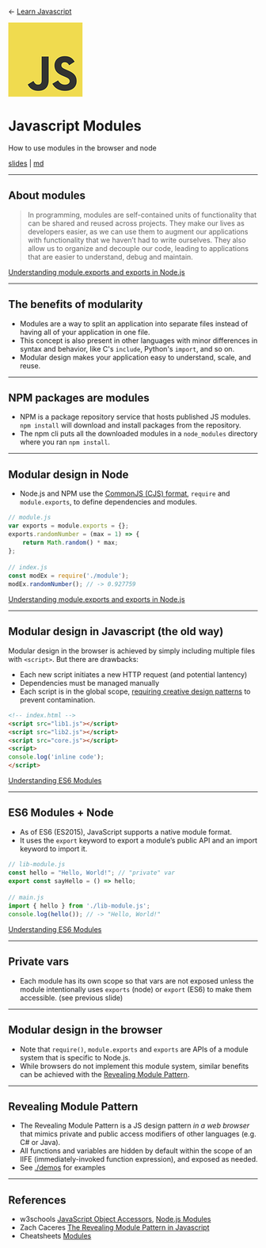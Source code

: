 <!-- paginate: true -->

← [Learn Javascript](../../)

<a href="../../"><img width="150" src="../../assets/img/logos/logo-javascript-150w.png"></a>

# Javascript Modules

How to use modules in the browser and node

<span class="slides-small"><a href="slides.html">slides</a> | <a href="modules.md">md</a></span>

<!--
Presentation comments ...
-->


---

## About modules

> In programming, modules are self-contained units of functionality that can be shared and reused across projects. They make our lives as developers easier, as we can use them to augment our applications with functionality that we haven’t had to write ourselves. They also allow us to organize and decouple our code, leading to applications that are easier to understand, debug and maintain.

<div class="caption slides-small">
	<a href="https://www.sitepoint.com/understanding-module-exports-exports-node-js/" target="_blank">Understanding module.exports and exports in Node.js</a>
</div>




---

## The benefits of modularity

- Modules are a way to split an application into separate files instead of having all of your application in one file.
- This concept is also present in other languages with minor differences in syntax and behavior, like C's `include`, Python's `import`, and so on.
- Modular design makes your application easy to understand, scale, and reuse.



---

## NPM packages are modules

- NPM is a package repository service that hosts published JS modules. `npm install` will download and install packages from the repository.
- The npm cli puts all the downloaded modules in a `node_modules` directory where you ran `npm install`.



---

## Modular design in Node

<div class="twocolumn">
<div class="col">

- Node.js and NPM use the <a href="https://en.wikipedia.org/wiki/CommonJS" target="_blank">CommonJS (CJS) format</a>, `require` and `module.exports`, to define dependencies and modules.

</div>
<div class="col">

```js
// module.js
var exports = module.exports = {};
exports.randomNumber = (max = 1) => {
	return Math.random() * max;
};

// index.js
const modEx = require('./module');
modEx.randomNumber(); // -> 0.927759
```

<div class="caption slides-small">
	<a href="https://www.sitepoint.com/understanding-module-exports-exports-node-js/" target="_blank">Understanding module.exports and exports in Node.js</a>
</div>

</div>
</div>




---

## Modular design in Javascript (the old way)

<div class="twocolumn">
<div class="col">

Modular design in the browser is achieved by simply including multiple files with `<script>`. But there are drawbacks:
- Each new script initiates a new HTTP request (and potential lantency)
- Dependencies must be managed manually
- Each script is in the global scope, <a href="https://www.patterns.dev/" target="_blank">requiring creative design patterns</a> to prevent contamination.

</div>
<div class="col">

```html
<!-- index.html -->
<script src="lib1.js"></script>
<script src="lib2.js"></script>
<script src="core.js"></script>
<script>
console.log('inline code');
</script>
```

<div class="caption slides-small">
	<a href="https://www.sitepoint.com/understanding-es6-modules/" target="_blank">Understanding ES6 Modules</a>
</div>

</div>
</div>




---

## ES6 Modules + Node

<div class="twocolumn">
<div class="col">

- As of ES6 (ES2015), JavaScript supports a native module format.
- It uses the `export` keyword to export a module’s public API and an import keyword to import it.


</div>
<div class="col">

```js
// lib-module.js
const hello = "Hello, World!"; // "private" var
export const sayHello = () => hello;

// main.js
import { hello } from './lib-module.js';
console.log(hello()); // -> "Hello, World!"
```

<div class="caption slides-small">
	<a href="https://www.sitepoint.com/understanding-es6-modules/" target="_blank">Understanding ES6 Modules</a>
</div>

</div>
</div>




---

## Private vars

- Each module has its own scope so that vars are not exposed unless the module intentionally uses `exports` (node) or `export` (ES6) to make them accessible. (see previous slide)








---

## Modular design in the browser

- Note that `require()`, `module.exports` and `exports` are APIs of a module system that is specific to Node.js.
- While browsers do not implement this module system, similar benefits can be achieved with the [Revealing Module Pattern](https://www.oreilly.com/library/view/learning-javascript-design/9781449334840/ch09s03.html).


---

## Revealing Module Pattern

- The Revealing Module Pattern is a JS design pattern *in a web browser* that mimics private and public access modifiers of other languages (e.g. C# or Java).
- All functions and variables are hidden by default within the scope of an IIFE (immediately-invoked function expression), and exposed as needed.
- See [./demos](./demos) for examples




---

## References

- w3schools [JavaScript Object Accessors](https://www.w3schools.com/js/js_object_accessors.asp), [Node.js Modules](https://www.w3schools.com/nodejs/nodejs_modules.asp)
- Zach Caceres [The Revealing Module Pattern in Javascript](https://gist.github.com/zcaceres/bb0eec99c02dda6aac0e041d0d4d7bf2#file-revealing-module-pattern-md)
- Cheatsheets [Modules](../reference-sheets/js-11-modules.pdf)
